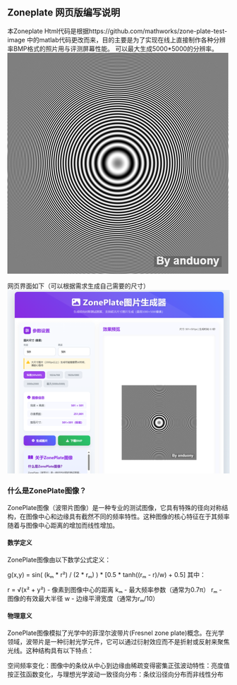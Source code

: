 ## Zoneplate 网页版编写说明
本Zoneplate Html代码是根据https://github.com/mathworks/zone-plate-test-image 中的matlab代码更改而来，目的主要是为了实现在线上直接制作各种分辨率BMP格式的照片用与评测屏幕性能。
可以最大生成5000*5000的分辨率。
![](https://github.com/anduony/Zoneplate/blob/main/ZonePlate-501x501.bmp)

网页界面如下（可以根据需求生成自己需要的尺寸）
![](https://github.com/anduony/Zoneplate/blob/main/%E7%BD%91%E9%A1%B5%E7%95%8C%E9%9D%A2.png)

### 什么是ZonePlate图像？
ZonePlate图像（波带片图像）是一种专业的测试图像，它具有特殊的径向对称结构，在图像中心和边缘具有截然不同的频率特性。这种图像的核心特征在于其频率随着与图像中心距离的增加而线性增加。

#### 数学定义
ZonePlate图像由以下数学公式定义：

g(x,y) = sin( (kₘ * r²) / (2 * rₘ) ) * [0.5 * tanh((rₘ - r)/w) + 0.5]
其中：

r = √(x² + y²) - 像素到图像中心的距离
kₘ - 最大频率参数（通常为0.7π）
rₘ - 图像的有效最大半径
w - 边缘平滑宽度（通常为rₘ/10）


#### 物理意义
ZonePlate图像模拟了光学中的菲涅尔波带片(Fresnel zone plate)概念。在光学领域，波带片是一种衍射光学元件，它可以通过衍射效应而不是折射或反射来聚焦光线。这种结构具有以下特点：

​空间频率变化​：图像中的条纹从中心到边缘由稀疏变得密集
​正弦波动特性​：亮度值按正弦函数变化，与理想光学波动一致
​径向分布​：条纹沿径向分布而非线性分布

